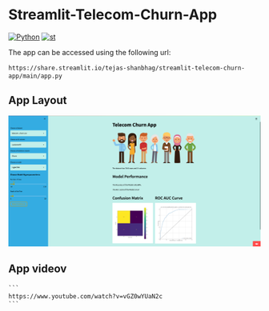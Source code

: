 # Streamlit-Telecom-Churn-App
  <a href="https://www.python.org/"><img alt="Python" src="https://img.shields.io/badge/python-3.8-brightgreen?style=flat-square" /></a>
  <a href="https://streamlit.io/"><img alt="st" src="https://img.shields.io/badge/Made with-Streamlit-blueviolet?style=flat-square" /></a>
  
  
  
  
  The app can be accessed using the following url:
  ```
  https://share.streamlit.io/tejas-shanbhag/streamlit-telecom-churn-app/main/app.py
  ```
  
  ## App Layout
  ![alt text](https://github.com/Tejas-Shanbhag/Streamlit-Telecom-Churn-App/blob/main/telecom_image.png)
  
  ## App videov
    ```
    https://www.youtube.com/watch?v=vGZ0wYUaN2c
    ```

